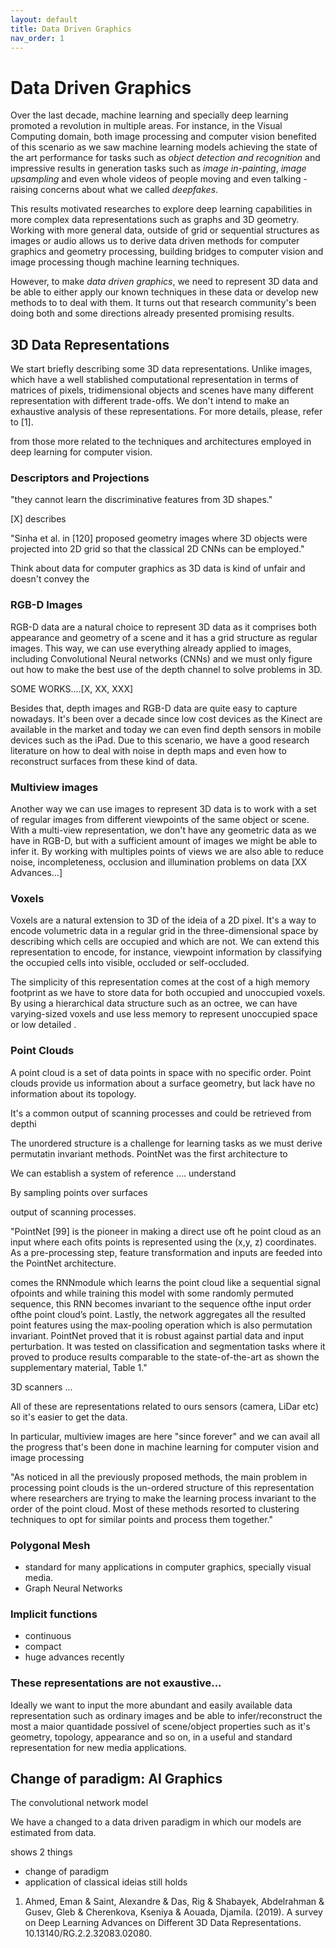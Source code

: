 ```yaml
---
layout: default
title: Data Driven Graphics
nav_order: 1
---
```


# Data Driven Graphics 

Over the last decade, machine learning and specially deep learning promoted a revolution in multiple areas. For instance, in the Visual Computing domain, both image processing and computer vision benefited of this scenario as we saw machine learning models achieving the state of the art performance for tasks such as *object detection and recognition* and impressive results in generation tasks such as *image in-painting*, *image upsampling* and even whole videos of people moving and even talking - raising concerns about what we called *deepfakes*.

This results motivated researches to explore deep learning capabilities in more complex data representations such as graphs and 3D geometry. Working with more general data, outside of grid or sequential structures as images or audio allows us to derive data driven methods for computer graphics and geometry processing, building bridges to computer vision and image processing though machine learning techniques.

However, to make *data driven graphics*, we need to represent 3D data and be able to either apply our known techniques in these data or develop new methods to to deal with them. It turns out that research community's been doing both and some directions already presented promising results.


## 3D Data Representations

We start briefly describing some 3D data representations. Unlike images, which have a well stablished computational representation in terms of matrices of pixels, tridimensional objects and scenes have many different representation with different trade-offs. We don't intend to make an exhaustive analysis of these representations. For more details, please, refer to [1].

from those more related to the techniques and architectures employed in deep learning for computer vision.

### Descriptors and Projections


"they cannot learn the discriminative features from 3D shapes."

[X] describes 


"Sinha et al. in [120] proposed
geometry images where 3D objects were projected into 2D grid so that the classical 2D CNNs can
be employed."

Think about data for computer graphics as 3D data is kind of unfair and doesn't convey the 


### RGB-D Images

RGB-D data are a natural choice to represent 3D data as it comprises both appearance and geometry of a scene and it has a grid structure as regular images. This way, we can use everything already applied to images, including Convolutional Neural networks (CNNs) and we must only figure out how to make the best use of the depth channel to solve problems in 3D.

SOME WORKS....[X, XX, XXX]

Besides that, depth images and RGB-D data are quite easy to capture nowadays. It's been over a decade since low cost devices as the Kinect are available in the market and today we can even find depth sensors in mobile devices such as the iPad. Due to this scenario, we have a good research literature on how to deal with noise in depth maps and even how to reconstruct surfaces from these kind of data. 

### Multiview images

Another way we can use images to represent 3D data is to work with a set of regular images from different viewpoints of the same object or scene. With a multi-view representation, we don't have any geometric data as we have in RGB-D, but with a sufficient amount of images we might be able to infer it. By working with multiples points of views we are also able to reduce noise, incompleteness, occlusion and illumination problems on data [XX Advances...]

### Voxels

Voxels are a natural extension to 3D of the ideia of a 2D pixel. It's a way to encode volumetric data in a regular grid in the three-dimensional space by describing which cells are occupied and which are not. We can extend this representation to encode, for instance, viewpoint information by classifying the occupied cells into visible, occluded or self-occluded. 

The simplicity of this representation comes at the cost of a high memory footprint as we have to store data for both occupied and unoccupied voxels. By using a hierarchical data structure such as an octree, we can have varying-sized voxels and use less memory to represent unoccupied space or low detailed . 


### Point Clouds

A point cloud is a set of data points in space with no specific order. Point clouds provide us information about a surface geometry, but lack have no information about its topology.


It's a common output of scanning processes and could be retrieved from depthi

The unordered structure is a challenge for learning tasks as we must derive permutatin invariant methods. PointNet was the first architecture to 

 We can establish a system of reference .... understand 



By sampling points over surfaces

output of scanning processes.


"PointNet [99] is the pioneer in making a direct use oft he point cloud as an input where each ofits
points is represented using the (x,y, z) coordinates. As a pre-processing step, feature transformation and inputs are feeded into the PointNet architecture. 

 comes the RNNmodule which learns the point cloud like a sequential signal ofpoints and while training this model with some randomly permuted sequence, this RNN becomes invariant to the sequence ofthe input order ofthe point cloud’s point. Lastly, the network aggregates all the resulted point features using the max-pooling operation which is also permutation invariant. PointNet proved that it is robust against partial data and input perturbation. It was tested on classification and segmentation tasks where it proved to produce results comparable to the state-of-the-art as shown the supplementary material, Table 1."




3D scanners ...

All of these are representations related to ours sensors (camera, LiDar etc) so it's easier to get the data.

In particular, multiview images are here "since forever" and we can avail all the progress that's been done in machine learning for computer vision and image processing

"As noticed in all the previously proposed methods, the main problem in processing point clouds is the un-ordered structure of this representation where researchers are trying to make the learning process invariant to the order of the point cloud. Most of these methods resorted to clustering techniques to opt for similar points and process them together."

### Polygonal Mesh

- standard for many applications in computer graphics, specially visual media.
- Graph Neural Networks

### Implicit functions

- continuous
- compact
- huge advances recently 

### These representations are not exaustive...

Ideally we want to input the more abundant and easily available data representation such as ordinary images and be able to infer/reconstruct the most a maior quantidade possível of scene/object properties such as it's geometry, topology, appearance and so on, in a useful and standard representation for new media applications.


## Change of paradigm: AI Graphics

The convolutional network model 

We have a changed to a data driven paradigm in which our models are estimated from data.

shows 2 things
- change of paradigm
- application of classical ideias still holds




1. Ahmed, Eman & Saint, Alexandre & Das, Rig & Shabayek, Abdelrahman & Gusev, Gleb & Cherenkova, Kseniya & Aouada, Djamila. (2019). A survey on Deep Learning Advances on Different 3D Data Representations. 10.13140/RG.2.2.32083.02080.

<!--stackedit_data:
eyJoaXN0b3J5IjpbLTE3NDU0MTQ2NDQsNzM3NzUzMzc1LDgzOT
QwMzMwLDM1NzkyNzAwNSwtMTMxNDMwMzUwNCwtMTMxODQyMjE3
LDkzMTAxOTEwNCw1ODg4NjE0NjksNDM0MzI1NDMxLC0xODk5NT
gwMjQ5LC01MzIxNzAxNjEsLTExOTg3NTYxNjEsMTQ2NzkzMzYz
MV19
-->
